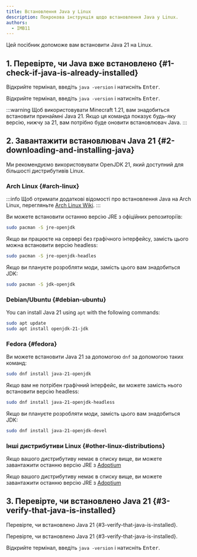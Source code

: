 ```yaml
---
title: Встановлення Java у Linux
description: Покрокова інструкція щодо встановлення Java у Linux.
authors:
  - IMB11
---
```


Цей посібник допоможе вам встановити Java 21 на Linux.

## 1. Перевірте, чи Java вже встановлено {#1-check-if-java-is-already-installed}

Відкрийте термінал, введіть `java -version` і натисніть <kbd>Enter</kbd>.

Відкрийте термінал, введіть `java -version` і натисніть <kbd>Enter</kbd>.

:::warning
Щоб використовувати Minecraft 1.21, вам знадобиться встановити принаймні Java 21. Якщо ця команда показує будь-яку версію, нижчу за 21, вам потрібно буде оновити встановлювач Java.
:::

## 2. Завантажити встановлювач Java 21 {#2-downloading-and-installing-java}

Ми рекомендуємо використовувати OpenJDK 21, який доступний для більшості дистрибутивів Linux.

### Arch Linux {#arch-linux}

:::info
Щоб отримати додаткові відомості про встановлення Java на Arch Linux, перегляньте [Arch Linux Wiki](https://wiki.archlinux.org/title/Java).
:::

Ви можете встановити останню версію JRE з офіційних репозиторіїв:

```sh
sudo pacman -S jre-openjdk
```

Якщо ви працюєте на сервері без графічного інтерфейсу, замість цього можна встановити версію headless:

```sh
sudo pacman -S jre-openjdk-headles
```

Якщо ви плануєте розробляти моди, замість цього вам знадобиться JDK:

```sh
sudo pacman -S jdk-openjdk
```

### Debian/Ubuntu {#debian-ubuntu}

You can install Java 21 using `apt` with the following commands:

```sh
sudo apt update
sudo apt install openjdk-21-jdk
```

### Fedora {#fedora}

Ви можете встановити Java 21 за допомогою `dnf` за допомогою таких команд:

```sh
sudo dnf install java-21-openjdk
```

Якщо вам не потрібен графічний інтерфейс, ви можете замість нього встановити версію headless:

```sh
sudo dnf install java-21-openjdk-headless
```

Якщо ви плануєте розробляти моди, замість цього вам знадобиться JDK:

```sh
sudo dnf install java-21-openjdk-devel
```

### Інші дистрибутиви Linux {#other-linux-distributions}

Якщо вашого дистрибутиву немає в списку вище, ви можете завантажити останню версію JRE з [Adoptium](https://adoptium.net/temurin/)

Якщо вашого дистрибутиву немає в списку вище, ви можете завантажити останню версію JRE з [Adoptium](https://adoptium.net/temurin/)

## 3. Перевірте, чи встановлено Java 21 {#3-verify-that-java-is-installed}

Перевірте, чи встановлено Java 21 {#3-verify-that-java-is-installed}.

Перевірте, чи встановлено Java 21 {#3-verify-that-java-is-installed}.

Відкрийте термінал, введіть `java -version` і натисніть <kbd>Enter</kbd>.
